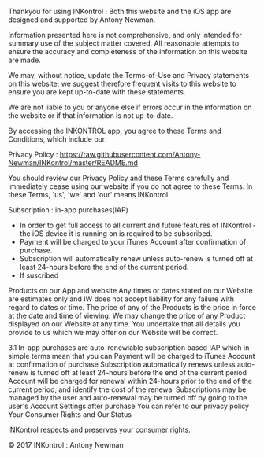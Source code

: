Thankyou for using INKontrol : Both this website and the iOS app are designed and supported by Antony Newman.

Information presented here is not comprehensive, and only intended for summary use of the subject matter covered. 
All reasonable attempts to ensure the accuracy and completeness of the information on this website are made.

We may, without notice, update the Terms-of-Use and Privacy statements on this website; we suggest therefore
frequent visits to this website to ensure you are kept up-to-date with these statements.

We are not liable to you or anyone else if errors occur in the information on the website or if that information is not up-to-date.

By accessing the INKONTROL app, you agree to these Terms and Conditions, which include our:

Privacy Policy : https://raw.githubusercontent.com/Antony-Newman/INKontrol/master/README.md

You should review our Privacy Policy and these Terms carefully and immediately cease using our website if you do not agree to these Terms. In these Terms, 'us', 'we' and 'our' means INKontrol.

Subscription : in-app purchases(IAP)
- In order to get full access to all current and future features of INKontrol - the iOS device it is running on is required to be subscribed.
- Payment will be charged to your iTunes Account after confirmation of purchase.
- Subscription will automatically renew unless auto-renew is turned off at least 24-hours before the end of the current period.
- If suscribed 

Products on our App and website
Any times or dates stated on our Website are estimates only and IW does not accept liability for any failure with regard to dates or time.
The price of any of the Products is the price in force at the date and time of viewing. We may change the price of any Product displayed on our Website at any time.
You undertake that all details you provide to us which we may offer on our Website will be correct.

3.1 
In-app purchases are auto-renewiable subscription based IAP 
which in simple terms mean that you can
Payment will be charged to iTunes Account at confirmation of purchase Subscription automatically renews unless auto-renew is turned off at least 24-hours before the end of the current period
Account will be charged for renewal within 24-hours prior to the end of the current period, and identify the cost of the renewal
Subscriptions may be managed by the user and auto-renewal may be turned off by going to the user's Account Settings after purchase
You can refer to our privacy policy
Your Consumer Rights and Our Status

INKontrol respects and preserves your consumer rights.

© 2017 INKontrol : Antony Newman
